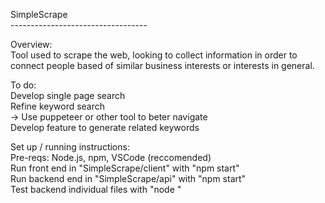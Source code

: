 SimpleScrape <br />
---------------------------------- <br />

Overview: <br />
Tool used to scrape the web, looking to collect information in order to connect people based of similar business interests or interests in general. <br />

To do: <br />
Develop single page search <br />
Refine keyword search <br />
-> Use puppeteer or other tool to beter navigate <br />
Develop feature to generate related keywords <br />

Set up / running instructions: <br />
Pre-reqs: Node.js, npm, VSCode (reccomended) <br />
Run front end in "SimpleScrape/client" with "npm start" <br />
Run backend end in "SimpleScrape/api" with "npm start" <br />
Test backend individual files with "node <filename>"
